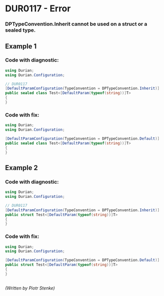 # DUR0117 - Error
### DPTypeConvention.Inherit cannot be used on a struct or a sealed type.

## Example  1

### Code with diagnostic:
```csharp
using Durian;
using Durian.Configuration;

// DUR0117
[DefaultParamConfiguration(TypeConvention = DPTypeConvention.Inherit)]
public sealed class Test<[DefaultParam(typeof(string))]T>
{
}

```
### Code with fix:
```csharp
using Durian;
using Durian.Configuration;

[DefaultParamConfiguration(TypeConvention = DPTypeConvention.Default)]
public sealed class Test<[DefaultParam(typeof(string))]T>
{
}

```
## Example  2


### Code with diagnostic:
```csharp
using Durian;
using Durian.Configuration;

// DUR0117
[DefaultParamConfiguration(TypeConvention = DPTypeConvention.Inherit)]
public struct Test<[DefaultParam(typeof(string))]T>
{
}

```
### Code with fix:
```csharp
using Durian;
using Durian.Configuration;

[DefaultParamConfiguration(TypeConvention = DPTypeConvention.Default)]
public struct Test<[DefaultParam(typeof(string))]T>
{
}

```
##

*\(Written by Piotr Stenke\)*